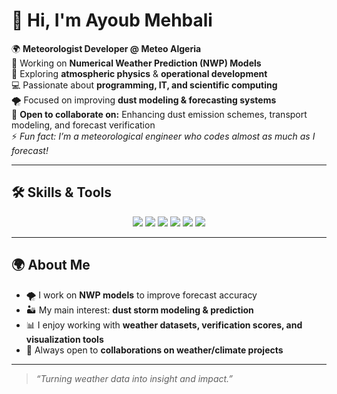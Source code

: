 # 👋 Hi, I'm Ayoub Mehbali  

🌍 **Meteorologist Developer @ Meteo Algeria**  
🔭 Working on **Numerical Weather Prediction (NWP) Models**  
🌱 Exploring **atmospheric physics** & **operational development**  
💻 Passionate about **programming, IT, and scientific computing**  
🌪️ Focused on improving **dust modeling & forecasting systems**  
👯 **Open to collaborate on:** Enhancing dust emission schemes, transport modeling, and forecast verification  
⚡ *Fun fact: I’m a meteorological engineer who codes almost as much as I forecast!*  

---

## 🛠️ Skills & Tools  
<p align="center">
  <img src="https://img.shields.io/badge/Python-3776AB?style=for-the-badge&logo=python&logoColor=white" />
  <img src="https://img.shields.io/badge/Fortran-734F96?style=for-the-badge&logo=fortran&logoColor=white" />
  <img src="https://img.shields.io/badge/Linux-FCC624?style=for-the-badge&logo=linux&logoColor=black" />
  <img src="https://img.shields.io/badge/Bash-121011?style=for-the-badge&logo=gnu-bash&logoColor=white" />
  <img src="https://img.shields.io/badge/Git-F05032?style=for-the-badge&logo=git&logoColor=white" />
  <img src="https://img.shields.io/badge/HPC-00599C?style=for-the-badge&logo=superuser&logoColor=white" />
</p>

---

## 🌍 About Me  
- 🌪️ I work on **NWP models** to improve forecast accuracy  
- 🏜️ My main interest: **dust storm modeling & prediction**  
- 📊 I enjoy working with **weather datasets, verification scores, and visualization tools**  
- 🤝 Always open to **collaborations on weather/climate projects**

---

> *“Turning weather data into insight and impact.”*
